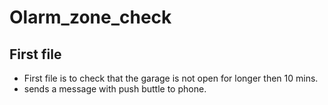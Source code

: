 # Olarm_zone_check

## First file
* First file is to check that the garage is not open for longer then 10 mins. 
* sends a message with push buttle to phone.
